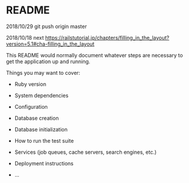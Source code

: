 # README
2018/10/29
git push origin master

2018/10/18 next
https://railstutorial.jp/chapters/filling_in_the_layout?version=5.1#cha-filling_in_the_layout

This README would normally document whatever steps are necessary to get the
application up and running.

Things you may want to cover:

* Ruby version

* System dependencies

* Configuration

* Database creation

* Database initialization

* How to run the test suite

* Services (job queues, cache servers, search engines, etc.)

* Deployment instructions

* ...
